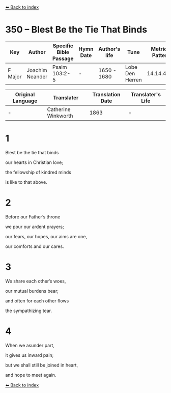 [⬅️ Back to index](../README.md)

# 350 – Blest Be the Tie That Binds

Key | Author   | Specific Bible Passage     |Hymn Date |Author's life |Tune |Metrical Pattern   |Composer/Source                                                                                        
-- | --------- | ---------------------------|----------|--------------|-----|-------------------|-------------   
F Major  | Joachim Neander      | Psalm 103:2-5 | -  | 1650 - 1680 | Lobe Den Herren | 14.14.4.7.8 | Chorale Book for England, 1863 

Original Language | Translater | Translation Date   | Translater's Life     
----------------- | --------- | --------------------|-------------   
\-  | Catherine Winkworth      | 1863 | -  | 1827 - 1878 



# 1

Blest be the tie that binds

our hearts in Christian love;

the fellowship of kindred minds

is like to that above.



# 2

Before our Father’s throne

we pour our ardent prayers;

our fears, our hopes, our aims are one,

our comforts and our cares.



# 3

We share each other’s woes,

our mutual burdens bear;

and often for each other flows

the sympathizing tear.



# 4

When we asunder part,

it gives us inward pain;

but we shall still be joined in heart,

and hope to meet again.

[⬅️ Back to index](../README.md)
